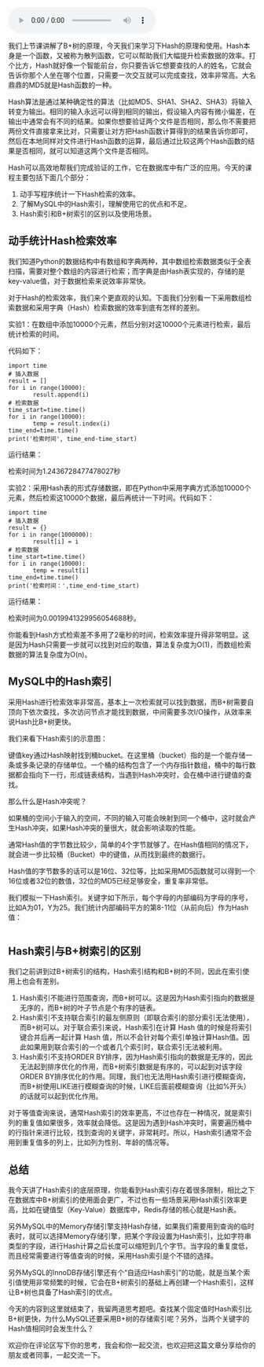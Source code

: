 <audio title="25丨Hash索引的底层原理是什么？" src="https://static001.geekbang.org/resource/audio/05/c5/05fb7f595c3c71cb071d442e8d43bfc5.mp3" controls="controls"></audio> 
<p>我们上节课讲解了B+树的原理，今天我们来学习下Hash的原理和使用。Hash本身是一个函数，又被称为散列函数，它可以帮助我们大幅提升检索数据的效率。打个比方，Hash就好像一个智能前台，你只要告诉它想要查找的人的姓名，它就会告诉你那个人坐在哪个位置，只需要一次交互就可以完成查找，效率非常高。大名鼎鼎的MD5就是Hash函数的一种。</p><p>Hash算法是通过某种确定性的算法（比如MD5、SHA1、SHA2、SHA3）将输入转变为输出。相同的输入永远可以得到相同的输出，假设输入内容有微小偏差，在输出中通常会有不同的结果。如果你想要验证两个文件是否相同，那么你不需要把两份文件直接拿来比对，只需要让对方把Hash函数计算得到的结果告诉你即可，然后在本地同样对文件进行Hash函数的运算，最后通过比较这两个Hash函数的结果是否相同，就可以知道这两个文件是否相同。</p><p>Hash可以高效地帮我们完成验证的工作，它在数据库中有广泛的应用。今天的课程主要包括下面几个部分：</p><ol>
<li>动手写程序统计一下Hash检索的效率。</li>
<li>了解MySQL中的Hash索引，理解使用它的优点和不足。</li>
<li>Hash索引和B+树索引的区别以及使用场景。</li>
</ol><h2>动手统计Hash检索效率</h2><!-- [[[read_end]]] --><p>我们知道Python的数据结构中有数组和字典两种，其中数组检索数据类似于全表扫描，需要对整个数组的内容进行检索；而字典是由Hash表实现的，存储的是key-value值，对于数据检索来说效率非常快。</p><p>对于Hash的检索效率，我们来个更直观的认知。下面我们分别看一下采用数组检索数据和采用字典（Hash）检索数据的效率到底有怎样的差别。</p><p>实验1：在数组中添加10000个元素，然后分别对这10000个元素进行检索，最后统计检索的时间。</p><p>代码如下：</p><pre><code>import time
# 插入数据
result = []
for i in range(10000):
       result.append(i)
# 检索数据
time_start=time.time()
for i in range(10000):
       temp = result.index(i)
time_end=time.time()
print('检索时间', time_end-time_start)
</code></pre><p>运行结果：</p><p>检索时间为1.2436728477478027秒</p><p>实验2：采用Hash表的形式存储数据，即在Python中采用字典方式添加10000个元素，然后检索这10000个数据，最后再统计一下时间。代码如下：</p><pre><code>import time
# 插入数据
result = {}
for i in range(1000000):
       result[i] = i
# 检索数据
time_start=time.time()
for i in range(10000):
       temp = result[i]
time_end=time.time()
print('检索时间：',time_end-time_start)
</code></pre><p>运行结果：</p><p>检索时间为0.0019941329956054688秒。</p><p>你能看到Hash方式检索差不多用了2毫秒的时间，检索效率提升得非常明显。这是因为Hash只需要一步就可以找到对应的取值，算法复杂度为O(1)，而数组检索数据的算法复杂度为O(n)。</p><h2>MySQL中的Hash索引</h2><p>采用Hash进行检索效率非常高，基本上一次检索就可以找到数据，而B+树需要自顶向下依次查找，多次访问节点才能找到数据，中间需要多次I/O操作，从效率来说Hash比B+树更快。</p><p>我们来看下Hash索引的示意图：</p><p><img src="https://static001.geekbang.org/resource/image/d8/b6/d8ef0bc1ea85b9e5408fcf0126b2a2b6.png" alt=""><br>
键值key通过Hash映射找到桶bucket。在这里桶（bucket）指的是一个能存储一条或多条记录的存储单位。一个桶的结构包含了一个内存指针数组，桶中的每行数据都会指向下一行，形成链表结构，当遇到Hash冲突时，会在桶中进行键值的查找。</p><p>那么什么是Hash冲突呢？</p><p>如果桶的空间小于输入的空间，不同的输入可能会映射到同一个桶中，这时就会产生Hash冲突，如果Hash冲突的量很大，就会影响读取的性能。</p><p>通常Hash值的字节数比较少，简单的4个字节就够了。在Hash值相同的情况下，就会进一步比较桶（Bucket）中的键值，从而找到最终的数据行。</p><p>Hash值的字节数多的话可以是16位、32位等，比如采用MD5函数就可以得到一个16位或者32位的数值，32位的MD5已经足够安全，重复率非常低。</p><p>我们模拟一下Hash索引。关键字如下所示，每个字母的内部编码为字母的序号，比如A为01，Y为25。我们统计内部编码平方的第8-11位（从前向后）作为Hash值：</p><p><img src="https://static001.geekbang.org/resource/image/6b/3d/6bff085844127931e59e6faa368e223d.png" alt=""></p><h2>Hash索引与B+树索引的区别</h2><p>我们之前讲到过B+树索引的结构，Hash索引结构和B+树的不同，因此在索引使用上也会有差别。</p><ol>
<li>Hash索引不能进行范围查询，而B+树可以。这是因为Hash索引指向的数据是无序的，而B+树的叶子节点是个有序的链表。</li>
<li>Hash索引不支持联合索引的最左侧原则（即联合索引的部分索引无法使用），而B+树可以。对于联合索引来说，Hash索引在计算 Hash 值的时候是将索引键合并后再一起计算 Hash 值，所以不会针对每个索引单独计算Hash值。因此如果用到联合索引的一个或者几个索引时，联合索引无法被利用。</li>
<li>Hash索引不支持ORDER BY排序，因为Hash索引指向的数据是无序的，因此无法起到排序优化的作用，而B+树索引数据是有序的，可以起到对该字段ORDER BY排序优化的作用。同理，我们也无法用Hash索引进行模糊查询，而B+树使用LIKE进行模糊查询的时候，LIKE后面前模糊查询（比如%开头）的话就可以起到优化作用。</li>
</ol><p>对于等值查询来说，通常Hash索引的效率更高，不过也存在一种情况，就是索引列的重复值如果很多，效率就会降低。这是因为遇到Hash冲突时，需要遍历桶中的行指针来进行比较，找到查询的关键字，非常耗时。所以，Hash索引通常不会用到重复值多的列上，比如列为性别、年龄的情况等。</p><h2>总结</h2><p>我今天讲了Hash索引的底层原理，你能看到Hash索引存在着很多限制，相比之下在数据库中B+树索引的使用面会更广，不过也有一些场景采用Hash索引效率更高，比如在键值型（Key-Value）数据库中，Redis存储的核心就是Hash表。</p><p>另外MySQL中的Memory存储引擎支持Hash存储，如果我们需要用到查询的临时表时，就可以选择Memory存储引擎，把某个字段设置为Hash索引，比如字符串类型的字段，进行Hash计算之后长度可以缩短到几个字节。当字段的重复度低，而且经常需要进行等值查询的时候，采用Hash索引是个不错的选择。</p><p>另外MySQL的InnoDB存储引擎还有个“自适应Hash索引”的功能，就是当某个索引值使用非常频繁的时候，它会在B+树索引的基础上再创建一个Hash索引，这样让B+树也具备了Hash索引的优点。</p><p><img src="https://static001.geekbang.org/resource/image/88/90/8893fcfee2c8c374e9c7ae7e66f2cf90.jpg" alt=""><br>
今天的内容到这里就结束了，我留两道思考题吧。查找某个固定值时Hash索引比B+树更快，为什么MySQL还要采用B+树的存储索引呢？另外，当两个关键字的Hash值相同时会发生什么？</p><p>欢迎你在评论区写下你的思考，我会和你一起交流，也欢迎把这篇文章分享给你的朋友或者同事，一起交流一下。</p>